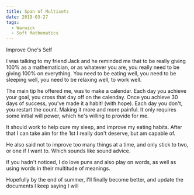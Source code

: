 ```yaml
---
title: Span of Multisets	
date: 2019-03-27
tags:
  - Warwick
  - Soft Mathematics
---
```

  Improve One's Self	

I was talking to my friend Jack and he reminded me that to be really giving 100% as a mathematician, or as whatever you are, you really need to be giving 100% on everything. You need to be eating well, you need to be sleeping well, you need to be relaxing well, to work well.

The main tip he offered me, was to make a calendar. Each day you achieve your goal, you cross that day off on the calenday. Once you achieve 30 days of success, you've made it a habit! (with hope). Each day you don't, you restart the count. Making it more and more painful. It only requires some initial will power, which he's willing to provide for me.

It should work to help cure my sleep, and improve my eating habits. After that I can take aim for the 1st I really don't deserve, but am capable of.

He also said not to improve too many things at a time, and only stick to two, or one if I want to. Which sounds like sound advice.

If you hadn't noticed, I do love puns and also play on words, as well as using words in their multitude of meanings.

Hopefully by the end of summer, I'll finally become better, and update the documents I keep saying I will
